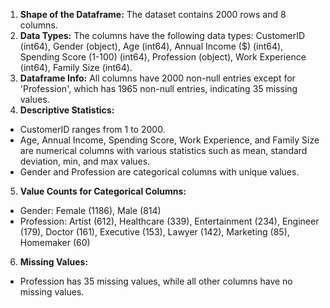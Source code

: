 1. **Shape of the Dataframe:** The dataset contains 2000 rows and 8 columns.
2. **Data Types:** The columns have the following data types: CustomerID (int64), Gender (object), Age (int64), Annual Income ($) (int64), Spending Score (1-100) (int64), Profession (object), Work Experience (int64), Family Size (int64).
3. **Dataframe Info:** All columns have 2000 non-null entries except for 'Profession', which has 1965 non-null entries, indicating 35 missing values.
4. **Descriptive Statistics:**
- CustomerID ranges from 1 to 2000.
- Age, Annual Income, Spending Score, Work Experience, and Family Size are numerical columns with various statistics such as mean, standard deviation, min, and max values.
- Gender and Profession are categorical columns with unique values.
5. **Value Counts for Categorical Columns:**
- Gender: Female (1186), Male (814)
- Profession: Artist (612), Healthcare (339), Entertainment (234), Engineer (179), Doctor (161), Executive (153), Lawyer (142), Marketing (85), Homemaker (60)
6. **Missing Values:**
- Profession has 35 missing values, while all other columns have no missing values.
